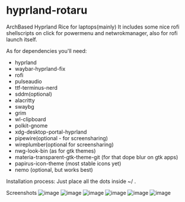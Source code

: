 # hyprland-rotaru

ArchBased Hyprland Rice for laptops(mainly)
It includes some nice rofi shellscripts on click for powermenu and netwrokmanager, also for rofi launch itself.

As for dependencies you'll need:
- hyprland
- waybar-hyprland-fix
- rofi
- pulseaudio
- ttf-terminus-nerd
- sddm(optional)
- alacritty
- swaybg
- grim
- wl-clipboard
- polkit-gnome
- xdg-desktop-portal-hyprland
- pipewire(optional - for screensharing)
- wireplumber(optional for screensharing)
- nwg-look-bin (as for gtk themes)
- materia-transparent-gtk-theme-git (for that dope blur on gtk apps)
- papirus-icon-theme (most stable icons yet)
- nemo (optional, but works best)

Installation process:
  Just place all the dots inside ~/ . 
  
Screenshots 
![image](https://github.com/dragoshr1234/hyprland-rotaru/assets/23416091/6a72d583-5c86-4ebb-8b27-9eee5f7b48f4)
![image](https://github.com/dragoshr1234/hyprland-rotaru/assets/23416091/86795deb-4cca-4ac2-ac76-2415ef4e208e)
![image](https://github.com/dragoshr1234/hyprland-rotaru/assets/23416091/5730b180-55a7-4edc-98b3-2019f65e6a8e)
![image](https://github.com/dragoshr1234/hyprland-rotaru/assets/23416091/fa00eec6-1874-43d3-b884-e900db80093b)
![image](https://github.com/dragoshr1234/hyprland-rotaru/assets/23416091/b750c95d-2053-48a6-9694-cbb1063be5a1)
![image](https://github.com/dragoshr1234/hyprland-rotaru/assets/23416091/4a10e03b-ef3d-4d91-8f84-8f892eca1639)



